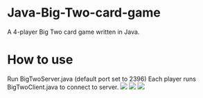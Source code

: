 # Java-Big-Two-card-game
A 4-player Big Two card game written in Java.
# How to use
Run BigTwoServer.java (default port set to 2396)
Each player runs BigTwoClient.java to connect to server.
<img src="https://user-images.githubusercontent.com/51830149/130009789-3bbbc4d7-3440-4aa0-8d3e-4fab26cdbc74.png" >
<img src="https://user-images.githubusercontent.com/51830149/130009797-94b4f02d-cf7d-4bfa-b98b-643c8ca7e340.png" >
<img src="https://user-images.githubusercontent.com/51830149/130009798-1b260db3-5b56-429b-a514-c3aaf379346f.png" >
